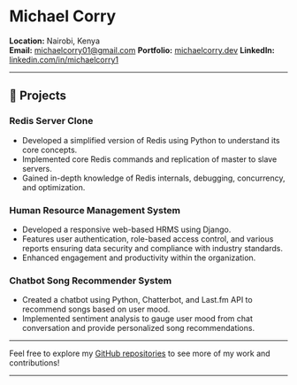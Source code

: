 # Michael Corry

**Location:** Nairobi, Kenya  
**Email:** [michaelcorry01@gmail.com](mailto:michaelcorry01@gmail.com)
**Portfolio:** [michaelcorry.dev](https://michaelcorry.dev)
**LinkedIn:** [linkedin.com/in/michaelcorry1](https://www.linkedin.com/in/michaelcorry1/)

---

## 🚀 Projects

### Redis Server Clone
- Developed a simplified version of Redis using Python to understand its core concepts.
- Implemented core Redis commands and replication of master to slave servers.
- Gained in-depth knowledge of Redis internals, debugging, concurrency, and optimization.

### Human Resource Management System
- Developed a responsive web-based HRMS using Django.
- Features user authentication, role-based access control, and various reports ensuring data security and compliance with industry standards.
- Enhanced engagement and productivity within the organization.

### Chatbot Song Recommender System
- Created a chatbot using Python, Chatterbot, and Last.fm API to recommend songs based on user mood.
- Implemented sentiment analysis to gauge user mood from chat conversation and provide personalized song recommendations.

---

Feel free to explore my [GitHub repositories](https://github.com/corryjnr) to see more of my work and contributions!

---
